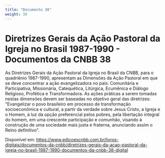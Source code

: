 ```yaml
---
title: "Documento 38"
weight: 38
---
```


# Diretrizes Gerais da Ação Pastoral da Igreja no Brasil 1987-1990 - Documentos da CNBB 38

As Diretrizes Gerais da Ação Pastoral da Igreja no Brasil da CNBB, para o quadriênio 1987-1990, apresentam as Dimensões da Ação Pastoral em que se deve concentrar a ação evangelizadora no país: Comunitária e Participativa, Missionária, Catequética, Litúrgica, Ecumênica e Diálogo Religioso, Profética e Transformadora. As ações práticas a serem tomadas nestas dimensões devem ser baseadas no objetivo geral das diretrizes: "Evangelizar o povo brasileiro em processo de transformação socioeconômica e cultural, a partir da verdade sobre Jesus Cristo, a Igreja e o Homem, à luz da opção preferencial pelos pobres, pela libertação integral do homem, em uma crescente participação e comunhão, visando à construção de uma sociedade mais justa e fraterna, anunciando assim o Reino definitivo".

Disponível em: https://www.edicoescnbb.com.br/livros-digitais/documentos-da-cnbb/diretrizes-gerais-da-acao-pastoral-da-igreja-no-brasil-1987-1990-documentos-da-cnbb-38-digital
